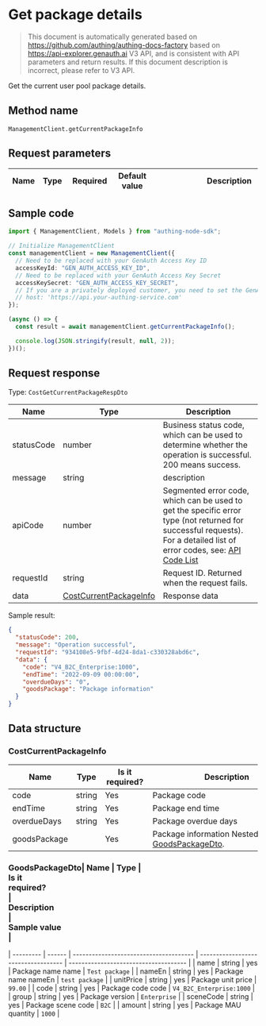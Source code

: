 # Get package details

<!--
Warning ⚠️:
Do not modify this document directly,
https://github.com/Authing/authing-docs-factory
Use this project to generate
-->

<LastUpdated />

> This document is automatically generated based on https://github.com/authing/authing-docs-factory based on https://api-explorer.genauth.ai V3 API, and is consistent with API parameters and return results. If this document description is incorrect, please refer to V3 API.

Get the current user pool package details.

## Method name

`ManagementClient.getCurrentPackageInfo`

## Request parameters

| Name | Type | <div style="width:80px">Required</div> | <div style="width:60px">Default value</div> | <div style="width:300px">Description</div> | <div style="width:200px">Sample value</div> |
| ---- | ---- | -------------------------------------- | ------------------------------------------- | ------------------------------------------ | ------------------------------------------- |

## Sample code

```ts
import { ManagementClient, Models } from "authing-node-sdk";

// Initialize ManagementClient
const managementClient = new ManagementClient({
  // Need to be replaced with your GenAuth Access Key ID
  accessKeyId: "GEN_AUTH_ACCESS_KEY_ID",
  // Need to be replaced with your GenAuth Access Key Secret
  accessKeySecret: "GEN_AUTH_ACCESS_KEY_SECRET",
  // If you are a privately deployed customer, you need to set the GenAuth service domain name
  // host: 'https://api.your-authing-service.com'
});

(async () => {
  const result = await managementClient.getCurrentPackageInfo();

  console.log(JSON.stringify(result, null, 2));
})();
```

## Request response

Type: `CostGetCurrentPackageRespDto`

| Name       | Type                                                         | Description                                                                                                                                                                                                                                                                                                                                    |
| ---------- | ------------------------------------------------------------ | ---------------------------------------------------------------------------------------------------------------------------------------------------------------------------------------------------------------------------------------------------------------------------------------------------------------------------------------------- |
| statusCode | number                                                       | Business status code, which can be used to determine whether the operation is successful. 200 means success.                                                                                                                                                                                                                                   |
| message    | string                                                       | description                                                                                                                                                                                                                                                                                                                                    |
| apiCode    | number                                                       | Segmented error code, which can be used to get the specific error type (not returned for successful requests). For a detailed list of error codes, see: [API Code List](https://api-explorer.genauth.ai/?tag=group/%E5%BC%80%E5%8F%91%E5%87%86%E5%A4%87#tag/%E5%BC%80%E5%8F%91%E5%87%86%E5%A4%87/%E9%94%99%E8%AF%AF%E5%A4%84%E7%90%86/apiCode) |
| requestId  | string                                                       | Request ID. Returned when the request fails.                                                                                                                                                                                                                                                                                                   |
| data       | <a href="#CostCurrentPackageInfo">CostCurrentPackageInfo</a> | Response data                                                                                                                                                                                                                                                                                                                                  |

Sample result:

```json
{
  "statusCode": 200,
  "message": "Operation successful",
  "requestId": "934108e5-9fbf-4d24-8da1-c330328abd6c",
  "data": {
    "code": "V4_B2C_Enterprise:1000",
    "endTime": "2022-09-09 00:00:00",
    "overdueDays": "0",
    "goodsPackage": "Package information"
  }
}
```

## Data structure

### <a id="CostCurrentPackageInfo"></a> CostCurrentPackageInfo

| Name         | Type   | <div style="width:80px">Is it required?</div> | <div style="width:300px">Description</div>                                       | <div style="width:200px">Sample value</div> |
| ------------ | ------ | --------------------------------------------- | -------------------------------------------------------------------------------- | ------------------------------------------- |
| code         | string | Yes                                           | Package code                                                                     | `V4_B2C_Enterprise:1000`                    |
| endTime      | string | Yes                                           | Package end time                                                                 | `2022-09-09 00:00:00`                       |
| overdueDays  | string | Yes                                           | Package overdue days                                                             | `0`                                         |
| goodsPackage |        | Yes                                           | Package information Nested type: <a href="#GoodsPackageDto">GoodsPackageDto</a>. | `Package information`                       |

### <a id="GoodsPackageDto"></a> GoodsPackageDto| Name | Type | <div style="width:80px">Is it required?</div> | <div style="width:300px">Description</div> | <div style="width:200px">Sample value</div> |

| --------- | ------ | -------------------------------------- | ----------------------------------- | ------------------------------------- |
| name | string | yes | Package name name | `Test package` |
| nameEn | string | yes | Package name nameEn | `test package` |
| unitPrice | string | yes | Package unit price | `99.00` |
| code | string | yes | Package code code | `V4_B2C_Enterprise:1000` |
| group | string | yes | Package version | `Enterprise` |
| sceneCode | string | yes | Package scene code | `B2C` |
| amount | string | yes | Package MAU quantity | `1000` |
